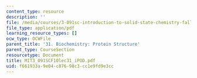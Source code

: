 ```yaml
---
content_type: resource
description: ''
file: /media/courses/3-091sc-introduction-to-solid-state-chemistry-fall-2010/f661933a9e04c87698c3cc1e9fd9e3cc_MIT3_091SCF10lec31_iPOD.pdf
file_type: application/pdf
learning_resource_types: []
ocw_type: OCWFile
parent_title: '31. Biochemistry: Protein Structure'
parent_type: CourseSection
resourcetype: Document
title: MIT3_091SCF10lec31_iPOD.pdf
uid: f661933a-9e04-c876-98c3-cc1e9fd9e3cc
---
```

